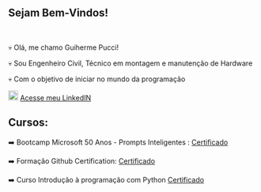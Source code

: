 ## Sejam Bem-Vindos!
<BR>

💀 Olá, me chamo Guiherme Pucci!

💀 Sou Engenheiro Civil, Técnico em montagem e manutenção de Hardware

💀 Com o objetivo de iniciar no mundo da programação


<img src="https://cdn.jsdelivr.net/gh/devicons/devicon@latest/icons/linkedin/linkedin-original.svg" width=20px/>     [Acesse meu LinkedIN](https://www.linkedin.com/in/guilhermepucci/)

     

## Cursos:

➡️ Bootcamp Microsoft 50 Anos - Prompts Inteligentes :
    [Certificado](https://hermes.dio.me/certificates/JURKRNPL.pdf)

➡️ Formação Github Certification:
    [Certificado](https://hermes.dio.me/certificates/RAD2YLT2.pdf)

➡️ Curso Introdução à programação com Python
    [Certificado](https://hermes.dio.me/certificates/ZBOTQXWU.pdf)




<!--
**GuiPucci/GuiPucci** is a ✨ _special_ ✨ repository because its `README.md` (this file) appears on your GitHub profile.

Here are some ideas to get you started:

- 🔭 I’m currently working on ...
- 🌱 I’m currently learning ...

-->
